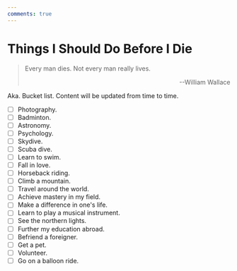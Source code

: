 ```yaml
---
comments: true
---
```


# Things I Should Do Before I Die

> Every man dies. Not every man really lives.
> 
> <div align=right>--William Wallace</div>

Aka. Bucket list. Content will be updated from time to time.

 - [ ] Photography.
 - [ ] Badminton.
 - [ ] Astronomy.
 - [ ] Psychology.
 - [ ] Skydive.
 - [ ] Scuba dive.
 - [ ] Learn to swim.
 - [ ] Fall in love.
 - [ ] Horseback riding.
 - [ ] Climb a mountain.
 - [ ] Travel around the world.
 - [ ] Achieve mastery in my field.
 - [ ] Make a difference in one's life.
 - [ ] Learn to play a musical instrument.
 - [ ] See the northern lights.
 - [ ] Further my education abroad.
 - [ ] Befriend a foreigner.
 - [ ] Get a pet.
 - [ ] Volunteer.
 - [ ] Go on a balloon ride.